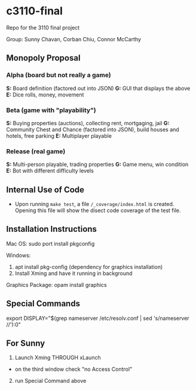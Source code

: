 # c3110-final
Repo for the 3110 final project

Group: Sunny Chavan, Corban Chiu, Connor McCarthy

## Monopoly Proposal
### Alpha (board but not really a game)
**S:** Board definition (factored out into JSON)
**G:** GUI that displays the above
**E:** Dice rolls, money, movement

### Beta (game with "playability")
**S:** Buying properties (auctions), collecting rent, mortgaging, jail
**G:** Community Chest and Chance (factored into JSON), build houses and hotels,
 free parking
**E:** Multiplayer playable

### Release (real game)
**S:** Multi-person playable, trading properties
**G:** Game menu, win condition
**E:** Bot with different difficulty levels

## Internal Use of Code
- Upon running `make test`, a file `/_coverage/index.html` is created. Opening
this file will show the disect code coverage of the test file.

## Installation Instructions
Mac OS: sudo port install pkgconfig

Windows: 

1) apt install pkg-config (dependency for graphics installation)
2) Install Xming and have it running in background 

Graphics Package: opam install graphics

## Special Commands 
export DISPLAY="$(grep nameserver /etc/resolv.conf | sed 's/nameserver //'):0"

## For Sunny
1) Launch Xming THROUGH xLaunch
  - on the third window check "no Access Control"

2) run Special Command above 
